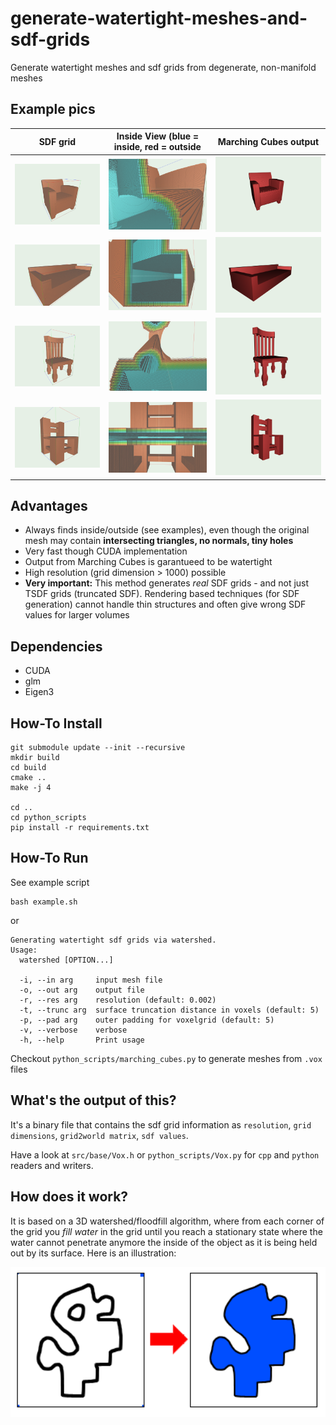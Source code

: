 # generate-watertight-meshes-and-sdf-grids
Generate watertight meshes and sdf grids from degenerate, non-manifold meshes

## Example pics





| SDF grid           | Inside View (blue = inside, red = outside | Marching Cubes output |
:-------------------------:|:-------------------------:|:-------------------------:|
![](pics/sofa0a.png)  |  ![](pics/sofa0b.png) |  ![](pics/sofa0_mc.png) 
![](pics/sofa1a.png)  |  ![](pics/sofa1b.png) |  ![](pics/sofa1_mc.png) 
![](pics/chair0a.png)  |  ![](pics/chair0b.png) |  ![](pics/chair0_mc.png) 
![](pics/chair1a.png)  |  ![](pics/chair1b.png) |  ![](pics/chair1_mc.png) 


## Advantages

- Always finds inside/outside (see examples), even though the original mesh may contain **intersecting triangles, no normals, tiny holes**
- Very fast though CUDA implementation
- Output from Marching Cubes is garantueed to be watertight
- High resolution (grid dimension > 1000) possible
- **Very important:** This method generates *real* SDF grids - and not just TSDF grids (truncated SDF). Rendering based techniques (for SDF generation) cannot handle thin structures and often give wrong SDF values for larger volumes

## Dependencies

- CUDA
- glm
- Eigen3

## How-To Install

```
git submodule update --init --recursive
mkdir build
cd build
cmake ..
make -j 4

cd ..
cd python_scripts
pip install -r requirements.txt
```

## How-To Run

See example script
```
bash example.sh
```

or 

```
Generating watertight sdf grids via watershed.
Usage:
  watershed [OPTION...]

  -i, --in arg     input mesh file
  -o, --out arg    output file
  -r, --res arg    resolution (default: 0.002)
  -t, --trunc arg  surface truncation distance in voxels (default: 5)
  -p, --pad arg    outer padding for voxelgrid (default: 5)
  -v, --verbose    verbose
  -h, --help       Print usage

```

Checkout `python_scripts/marching_cubes.py` to generate meshes from `.vox` files

## What's the output of this?

It's a binary file that contains the sdf grid information as `resolution`, `grid dimensions`, `grid2world matrix`, `sdf values`.

Have a look at `src/base/Vox.h` or `python_scripts/Vox.py` for `cpp` and `python` readers and writers.


## How does it work?

It is based on a 3D watershed/floodfill algorithm, where from each corner of the grid you <i> fill water </i> in the grid until you reach a stationary state where
the water cannot penetrate anymore the inside of the object as it is being held out by its surface. Here is an illustration:

<img src="pics/watershed.png" alt="floodfill" width="640" >
